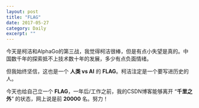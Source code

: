 ```yaml
---
layout: post
title: "FLAG" 
date: 2017-05-27
category: Daily 
excerpt: ""
---
```


 
今天是柯洁和AlphaGo的第三战，我觉得柯洁很棒，但是有点小失望是真的。中国数千年的探索抵不上技术数十年的发展，多少有点负面情绪。

但我始终坚信，这也是一个 **人类 vs AI** 的 **FLAG**。柯洁注定是一个要写进历史的人。


今天也给自己立一个 **FLAG**，一年后/工作之前，我的CSDN博客能够离开 “**千里之外**” 的状态，网上说是前 **20000** 名。努力！